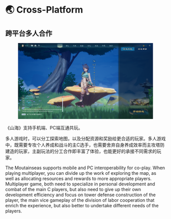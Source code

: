 # 🌏 Cross-Platform

## **跨平台多人合作**

<figure><img src="../../.gitbook/assets/image (11).png" alt=""><figcaption></figcaption></figure>

《山海》支持手机端、PC端互通共玩。

多人游戏时，可以分工探索地图，以及分配资源和奖励给更合适的玩家。多人游戏中，既需要专攻个人养成和战斗的主C选手，也需要舍弃自身养成效率而主攻塔防建造的玩家，主副玩法的分工合作即丰富了体验，也能更好的承接不同需求的玩家。

The Moutainseas supports mobile and PC interoperability for co-play. When playing multiplayer, you can divide up the work of exploring the map, as well as allocating resources and rewards to more appropriate players. Multiplayer game, both need to specialize in personal development and combat of the main C players, but also need to give up their own development efficiency and focus on tower defense construction of the player, the main vice gameplay of the division of labor cooperation that enrich the experience, but also better to undertake different needs of the players.
